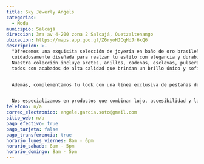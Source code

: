 ```yaml
---
title: Sky Jewerly Angels
categorias:
  - Moda
municipio: Salcajá
direccion: 3ra av 4-200 zona 2 Salcajá, Quetzaltenango
ubicacion: https://maps.app.goo.gl/Z6ryoHJCqHdJr6xQ6
descripcion: >-
  "Ofrecemos una exquisita selección de joyería en baño de oro brasileño,
  cuidadosamente diseñada para realzar tu estilo con elegancia y durabilidad.
  Nuestra colección incluye aretes, anillos, cadenas, esclavas, pulseras y más,
  todos con acabados de alta calidad que brindan un brillo único y sofisticado.


  Además, complementamos tu look con una línea exclusiva de pestañas de alta gama, creadas para aportar volumen, longitud y un acabado profesional que resalta la belleza de tu mirada en cualquier ocasión.


  Nos especializamos en productos que combinan lujo, accesibilidad y las últimas tendencias, para que cada cliente encuentre el accesorio perfecto que exprese su personalidad con distinción."
telefono: n/a
correo_electronico: angele.garcia.soto@gmail.com
sitio_web: n/a
pago_efectivo: true
pago_tarjeta: false
pago_transferencia: true
horario_lunes_viernes: 8am - 6pm
horario_sabado: 8am - 5pm
horario_domingo: 8am - 5pm
---
```

